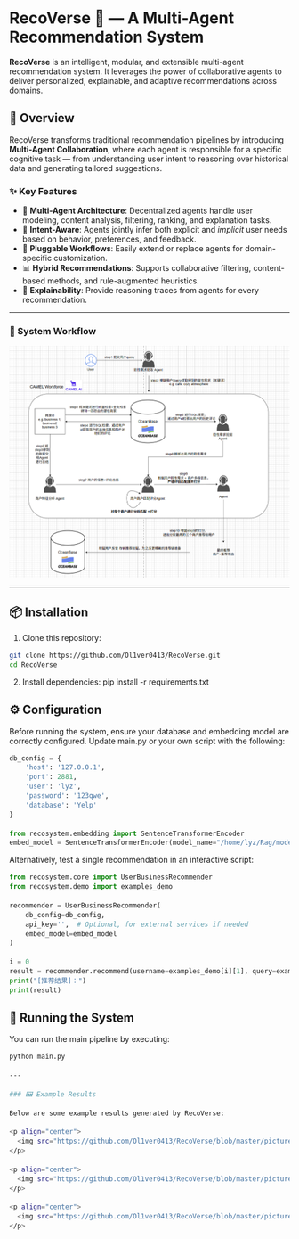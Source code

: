 # RecoVerse 🌌 — A Multi-Agent Recommendation System

**RecoVerse** is an intelligent, modular, and extensible multi-agent recommendation system. It leverages the power of collaborative agents to deliver personalized, explainable, and adaptive recommendations across domains.

## 🚀 Overview

RecoVerse transforms traditional recommendation pipelines by introducing **Multi-Agent Collaboration**, where each agent is responsible for a specific cognitive task — from understanding user intent to reasoning over historical data and generating tailored suggestions.

### ✨ Key Features

- 🤖 **Multi-Agent Architecture**: Decentralized agents handle user modeling, content analysis, filtering, ranking, and explanation tasks.
- 🧠 **Intent-Aware**: Agents jointly infer both explicit and *implicit* user needs based on behavior, preferences, and feedback.
- 🔄 **Pluggable Workflows**: Easily extend or replace agents for domain-specific customization.
- 📊 **Hybrid Recommendations**: Supports collaborative filtering, content-based methods, and rule-augmented heuristics.
- 🧩 **Explainability**: Provide reasoning traces from agents for every recommendation.

---

### 🧭 System Workflow

![RecoVerse Workflow](https://github.com/Ol1ver0413/RecoVerse/blob/master/pictures/flow_chat.jpg)

---

## 📦 Installation

1. Clone this repository:

```bash
git clone https://github.com/Ol1ver0413/RecoVerse.git
cd RecoVerse
```
2. Install dependencies:
pip install -r requirements.txt

## ⚙️ Configuration
Before running the system, ensure your database and embedding model are correctly configured. Update main.py or your own script with the following:

```python
db_config = {
    'host': '127.0.0.1',
    'port': 2881,
    'user': 'lyz',
    'password': '123qwe',
    'database': 'Yelp'
}

from recosystem.embedding import SentenceTransformerEncoder
embed_model = SentenceTransformerEncoder(model_name="/home/lyz/Rag/models/bge-m3")
```
Alternatively, test a single recommendation in an interactive script:
```python
from recosystem.core import UserBusinessRecommender
from recosystem.demo import examples_demo

recommender = UserBusinessRecommender(
    db_config=db_config,
    api_key='',  # Optional, for external services if needed
    embed_model=embed_model
)

i = 0
result = recommender.recommend(username=examples_demo[i][1], query=examples_demo[i][0])
print("[推荐结果]：")
print(result)
```
## 🧪 Running the System

You can run the main pipeline by executing:

```bash
python main.py

---

### 🖼️ Example Results

Below are some example results generated by RecoVerse:

<p align="center">
  <img src="https://github.com/Ol1ver0413/RecoVerse/blob/master/pictures/test1_1.png" width="600" />
</p>

<p align="center">
  <img src="https://github.com/Ol1ver0413/RecoVerse/blob/master/pictures/test1_2.png" width="600" />
</p>

<p align="center">
  <img src="https://github.com/Ol1ver0413/RecoVerse/blob/master/pictures/test1_3.png" width="600" />
</p>

